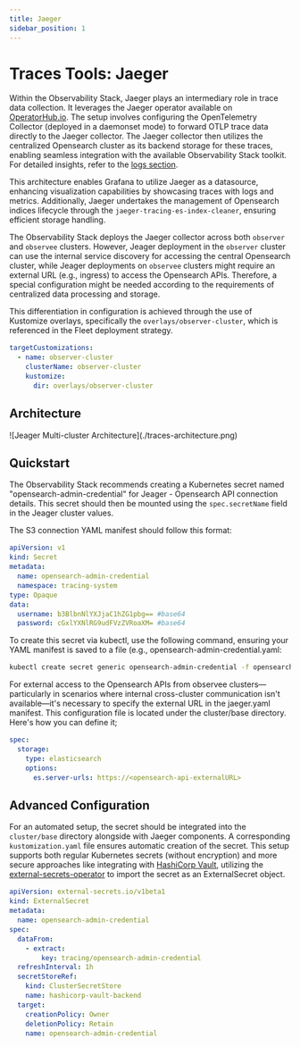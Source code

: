 ```yaml
---
title: Jaeger
sidebar_position: 1
---
```


# Traces Tools: Jaeger

Within the Observability Stack, Jaeger plays an intermediary role in trace data collection. It leverages the Jaeger operator available on [OperatorHub.io](https://operatorhub.io/operator/jaeger). The setup involves configuring the OpenTelemetry Collector (deployed in a daemonset mode) to forward OTLP trace data directly to the Jaeger collector. The Jaeger collector then utilizes the centralized Opensearch cluster as its backend storage for these traces, enabling seamless integration with the available Observability Stack toolkit. For detailed insights, refer to the [logs section](./logs).

This architecture enables Grafana to utilize Jaeger as a datasource, enhancing visualization capabilities by showcasing traces with logs and metrics. Additionally, Jaeger undertakes the management of Opensearch indices lifecycle through the `jaeger-tracing-es-index-cleaner`, ensuring efficient storage handling.

The Observability Stack deploys the Jaeger collector across both `observer` and `observee` clusters. However, Jeager deployment in the `observer` cluster can use the internal service discovery for accessing the central Opensearch cluster, while Jeager deployments on `observee` clusters might require an external URL (e.g., ingress) to access the Opensearch APIs. Therefore, a special configuration might be needed according to the requirements of centralized data processing and storage. 

This differentiation in configuration is achieved through the use of Kustomize overlays, specifically the `overlays/observer-cluster`, which is referenced in the Fleet deployment strategy. 

```yaml
targetCustomizations:
  - name: observer-cluster
    clusterName: observer-cluster
    kustomize:
      dir: overlays/observer-cluster
```

## Architecture
<div style={{textAlign: 'center'}}>
![Jeager Multi-cluster Architecture](./traces-architecture.png)
</div>

## Quickstart
The Observability Stack recommends creating a Kubernetes secret named "opensearch-admin-credential" for Jeager - Opensearch API connection details. This secret should then be mounted using the `spec.secretName` field in the Jeager cluster values.

The S3 connection YAML manifest should follow this format:

```yaml
apiVersion: v1
kind: Secret
metadata:
  name: opensearch-admin-credential
  namespace: tracing-system
type: Opaque
data:
  username: b3BlbnNlYXJjaC1hZG1pbg== #base64
  password: cGxlYXNlRG9udFVzZVRoaXM= #base64
```

To create this secret via kubectl, use the following command, ensuring your YAML manifest is saved to a file (e.g., opensearch-admin-credential.yaml:

```bash
kubectl create secret generic opensearch-admin-credential -f opensearch-admin-credential.yaml
```

For external access to the Opensearch APIs from observee clusters—particularly in scenarios where internal cross-cluster communication isn't available—it's necessary to specify the external URL in the jaeger.yaml manifest. This configuration file is located under the cluster/base directory. Here's how you can define it;

```yaml
spec:
  storage:
    type: elasticsearch
    options:
      es.server-urls: https://<opensearch-api-externalURL>
```

## Advanced Configuration
For an automated setup, the secret should be integrated into the `cluster/base` directory alongside with Jaeger components. A corresponding `kustomization.yaml` file ensures automatic creation of the secret. This setup supports both regular Kubernetes secrets (without encryption) and more secure approaches like integrating with [HashiCorp Vault](https://www.vaultproject.io/), utilizing the [external-secrets-operator](https://external-secrets.io/latest/) to import the secret as an ExternalSecret object.

```yaml
apiVersion: external-secrets.io/v1beta1
kind: ExternalSecret
metadata:
  name: opensearch-admin-credential
spec:
  dataFrom:
    - extract:
        key: tracing/opensearch-admin-credential
  refreshInterval: 1h
  secretStoreRef:
    kind: ClusterSecretStore
    name: hashicorp-vault-backend
  target:
    creationPolicy: Owner
    deletionPolicy: Retain
    name: opensearch-admin-credential
```